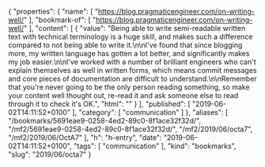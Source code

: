 {
  "properties": {
    "name": [
      "https://blog.pragmaticengineer.com/on-writing-well/"
    ],
    "bookmark-of": [
      "https://blog.pragmaticengineer.com/on-writing-well/"
    ],
    "content": [
      {
        "value": "Being able to write semi-readable written text with technical terminology is a huge skill, and makes such a difference compared to not being able to write it.\n\nI've found that since blogging more, my written language has gotten a lot better, and significantly makes my job easier.\n\nI've worked with a number of brilliant engineers who can't explain themselves as well in written forms, which means commit messages and core pieces of documentation are difficult to understand.\n\nRemember that you're never going to be the only person reading something, so make your content well thought out, re-read it and ask someone else to read through it to check it's OK.",
        "html": ""
      }
    ],
    "published": [
      "2019-06-02T14:11:52+0100"
    ],
    "category": [
      "communication"
    ]
  },
  "aliases": [
    "/bookmarks/5691eae9-0258-4ed2-89c0-8f1ace32f32d/",
    "/mf2/5691eae9-0258-4ed2-89c0-8f1ace32f32d/",
    "/mf2/2019/06/octa7",
    "/mf2/2019/06/OctA7"
  ],
  "h": "h-entry",
  "date": "2019-06-02T14:11:52+0100",
  "tags": [
    "communication"
  ],
  "kind": "bookmarks",
  "slug": "2019/06/octa7"
}
